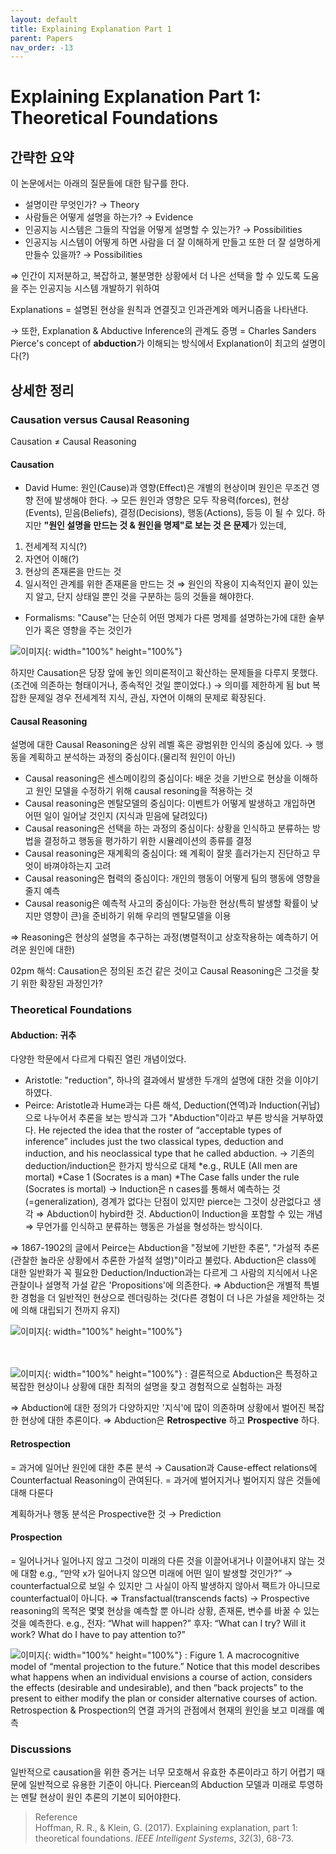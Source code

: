 ```yaml
---
layout: default
title: Explaining Explanation Part 1
parent: Papers
nav_order: -13
---
```



# Explaining Explanation Part 1: Theoretical Foundations

## 간략한 요약

이 논문에서는 아래의 질문들에 대한 탐구를 한다.

-   설명이란 무엇인가? → Theory
-   사람들은 어떻게 설명을 하는가? → Evidence
-   인공지능 시스템은 그들의 작업을 어떻게 설명할 수 있는가? → Possibilities
-   인공지능 시스템이 어떻게 하면 사람을 더 잘 이해하게 만들고 또한 더 잘 설명하게 만들수 있을까? → Possibilities

⇒ 인간이 지저분하고, 복잡하고, 불분명한 상황에서 더 나은 선택을 할 수 있도록 도움을 주는 인공지능 시스템 개발하기 위하여

Explanations = 설명된 현상을 원칙과 연결짓고 인과관계와 메커니즘을 나타낸다.

→ 또한, Explanation & Abductive Inference의 관계도 증명 
= Charles Sanders Pierce's concept of **abduction**가 이해되는 방식에서 Explanation이 최고의 설명이다(?)


## 상세한 정리

### Causation versus Causal Reasoning

Causation ≠ Causal Reasoning

#### Causation

-   David Hume: 원인(Cause)과 영향(Effect)은 개별의 현상이며 원인은 무조건 영향 전에 발생해야 한다. → 모든 원인과 영향은 모두 작용력(forces), 현상(Events), 믿음(Beliefs), 결정(Decisions), 행동(Actions), 등등 이 될 수 있다. 하지만 **"원인 설명을 만드는 것 & 원인을 명제"로 보는 것 은 문제**가 있는데,

1.  전세계적 지식(?)
2.  자연어 이해(?)
3.  현상의 존재론을 만드는 것
4.  일시적인 관계를 위한 존재론을 만드는 것 
   ⇒ 원인의 작용이 지속적인지 끝이 있는지 알고, 단지 상태일 뿐인 것을 구분하는 등의 것들을 해야한다.

-   Formalisms: "Cause"는 단순히 어떤 명제가 다른 명제를 설명하는가에 대한 술부인가 혹은 영향을 주는 것인가

![이미지](../../assets/images/posts/20210828_CausalCalculs.png){: width="100%" height="100%"}

하지만 Causation은 당장 앞에 놓인 의미론적이고 확산하는 문제들을 다루지 못했다.(조건에 의존하는 형태이거나, 종속적인 것일 뿐이었다.) → 의미를 제한하게 됨 but 복잡한 문제일 경우 전세계적 지식, 관심, 자연어 이해의 문제로 확장된다.

#### Causal Reasoning

설명에 대한 Causal Reasoning은 상위 레벨 혹은 광범위한 인식의 중심에 있다. 
→ 행동을 계획하고 분석하는 과정의 중심이다.(물리적 원인이 아닌)

-   Causal reasoning은 센스메이킹의 중심이다: 배운 것을 기반으로 현상을 이해하고 원인 모델을 수정하기 위해 causal resoning을 적용하는 것
-   Causal reasoning은 멘탈모델의 중심이다: 이벤트가 어떻게 발생하고 개입하면 어떤 일이 일어날 것인지 (지식과 믿음에 달려있다)
-   Causal reasoning은 선택을 하는 과정의 중심이다: 상황을 인식하고 분류하는 방법을 결정하고 행동을 평가하기 위한 시뮬레이션의 종류를 결정
-   Causal reasoning은 재계획의 중심이다: 왜 계획이 잘못 흘러가는지 진단하고 무엇이 바껴야하는지 고려
-   Causal reasoning은 협력의 중심이다: 개인의 행동이 어떻게 팀의 행동에 영향을 줄지 예측
-   Causal reasonig은 예측적 사고의 중심이다: 가능한 현상(특히 발생할 확률이 낮지만 영향이 큰)을 준비하기 위해 우리의 멘탈모델을 이용

⇒ Reasoning은 현상의 설명을 추구하는 과정(병렬적이고 상호작용하는 예측하기 어려운 원인에 대한)

02pm 해석: Causation은 정의된 조건 같은 것이고 Causal Reasoning은 그것을 찾기 위한 확장된 과정인가?

### Theoretical Foundations

#### Abduction\: 귀추

다양한 학문에서 다르게 다뤄진 열린 개념이었다.

-   Aristotle: "reduction", 하나의 결과에서 발생한 두개의 설명에 대한 것을 이야기하였다.
-   Peirce: Aristotle과 Hume과는 다른 해석, Deduction(연역)과 Induction(귀납)으로 나누어서 추론을 보는 방식과 그가 "Abduction"이라고 부른 방식을 거부하였다. He rejected the idea that the roster of “acceptable types of inference” includes just the two classical types, deduction and induction, and his neoclassical type that he called abduction. 
  → 기존의 deduction/induction은 한가지 방식으로 대체
  \*e.g., RULE (All men are mortal)
  \*Case 1 (Socrates is a man) 
  \*The Case falls under the rule (Socrates is mortal)
  → Induction은 n cases를 통해서 예측하는 것(=generalization), 경계가 없다는 단점이 있지만 pierce는 그것이 상관없다고 생각
  ⇒ Abduction이 hybird한 것. Abduction이 Induction을 포함할 수 있는 개념
  ⇒ 무언가를 인식하고 분류하는 행동은 가설을 형성하는 방식이다.
  
  ⇒ 1867-1902의 글에서 Peirce는 Abduction을 "정보에 기반한 추론", "가설적 추론(관찰한 놀라운 상황에서 추론한 가설적 설명)"이라고 불렀다. 
  Abduction은 class에 대한 일반화가 꼭 필요한 Deduction/Induction과는 다르게 그 사람의 지식에서 나온 관찰이나 설명적 가설 같은 'Propositions'에 의존한다. 
  ⇒ Abduction은 개별적 특별한 경험을 더 일반적인 현상으로 렌더링하는 것(다른 경험이 더 나은 가설을 제안하는 것에 의해 대립되기 전까지 유지)

![이미지](../../assets/images/posts/20210828_2.png){: width="100%" height="100%"}

<br><br>
![이미지](../../assets/images/posts/20210828_3.png){: width="100%" height="100%"}
\: 결론적으로 Abduction은 특정하고 복잡한 현상이나 상황에 대한 최적의 설명을 찾고 경험적으로 실험하는 과정

⇒ Abduction에 대한 정의가 다양하지만 '지식'에 많이 의존하며 상황에서 벌어진 복잡한 현상에 대한 추론이다. 
⇒ Abduction은 **Retrospective** 하고 **Prospective** 하다.

#### Retrospection

= 과거에 일어난 원인에 대한 추론 분석 → Causation과 Cause-effect relations에 Counterfactual Reasoning이 관여된다. 
= 과거에 벌어지거나 벌어지지 않은 것들에 대해 다룬다

계획하거나 행동 분석은 Prospective한 것 → Prediction

#### Prospection

= 일어나거나 일어나지 않고 그것이 미래의 다른 것을 이끌어내거나 이끌어내지 않는 것에 대함 
e.g., “만약 x가 일어나지 않으면 미래에 어떤 일이 발생할 것인가?” → counterfactual으로 보일 수 있지만 그 사실이 아직 발생하지 않아서 팩트가 아니므로 counterfactual이 아니다. 
⇒ Transfactual(transcends facts)
→ Prospective reasoning의 목적은 몇몇 현상을 예측할 뿐 아니라 상황, 존재론, 변수를 바꿀 수 있는 것을 예측한다. 
e.g., 전자: “What will happen?” 후자: “What can I try? Will it work? What do I have to pay attention to?”

![이미지](../../assets/images/posts/20210828_4.png){: width="100%" height="100%"}
\: Figure 1. A macrocognitive model of “mental projection to the future.” Notice that this model describes what happens when an individual envisions a course of action, considers the effects (desirable and undesirable), and then “back projects” to the present to either modify the plan or consider alternative courses of action. Retrospection & Prospection의 연결 과거의 관점에서 현재의 원인을 보고 미래를 예측

### Discussions

일반적으로 causation을 위한 증거는 너무 모호해서 유효한 추론이라고 하기 어렵기 때문에 일반적으로 유용한 기준이 아니다. Piercean의 Abduction 모델과 미래로 투영하는 멘탈 현상이 원인 추론의 기본이 되어야한다.



> Reference<br>
> Hoffman, R. R., & Klein, G. (2017). Explaining explanation, part 1: theoretical foundations. _IEEE Intelligent Systems_, _32_(3), 68-73.
